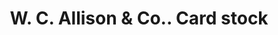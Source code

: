 ---
doi: 10.7916/D84J1S7T
date_other: '1900'
date_other_textual: 1900-1909
form: printed ephemera
genre:
- Card stock
name:
- W. C. Allison & Co.
object_in_context_url: https://biggert.cul.columbia.edu/items/view/ave_biggert_01449
subject_hierarchical_geographic:
- Philadelphia, Pennsylvania, United States
subject_name:
- W. C. Allison & Co.
title: W. C. Allison & Co.. Card stock
sort_title: W. C. Allison & Co.. Card stock
call_number: ave_biggert_01449
coordinates:
- 40.00944444444445,-75.13333333333334
pid: ave_biggert_01449
identifiers: ave_biggert_01449
canvas_id: ldpd:396710
permalink: "/items/ave_biggert_01449/"
layout: iiif-image-page
---